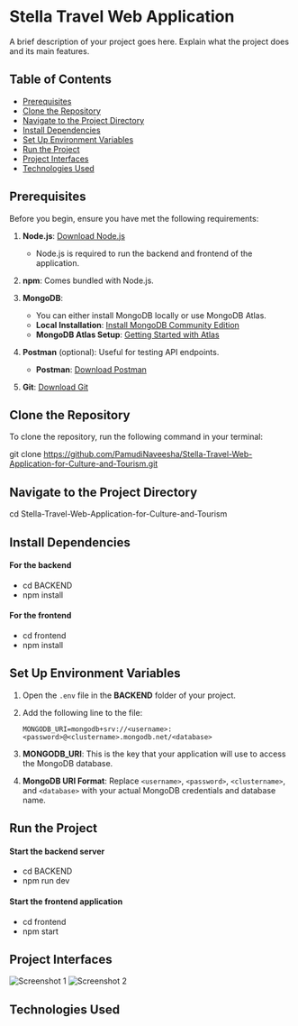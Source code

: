 # Stella Travel Web Application

A brief description of your project goes here. Explain what the project does and its main features.

## Table of Contents

- [Prerequisites](#prerequisites)
- [Clone the Repository](#clone-the-repository)
- [Navigate to the Project Directory](#navigate-to-the-project-directory)
- [Install Dependencies](#install-dependencies)
- [Set Up Environment Variables](#set-up-environment-variables)
- [Run the Project](#run-the-project)
- [Project Interfaces](#project-interfaces)
- [Technologies Used](#technologies-used)

## Prerequisites

Before you begin, ensure you have met the following requirements:

1. **Node.js**: [Download Node.js](https://nodejs.org/en/download/)
   - Node.js is required to run the backend and frontend of the application.

2. **npm**: Comes bundled with Node.js.

3. **MongoDB**: 
   - You can either install MongoDB locally or use MongoDB Atlas.
   - **Local Installation**: [Install MongoDB Community Edition](https://docs.mongodb.com/manual/installation/)
   - **MongoDB Atlas Setup**: [Getting Started with Atlas](https://docs.atlas.mongodb.com/getting-started/)

4. **Postman** (optional): Useful for testing API endpoints.
   - **Postman**: [Download Postman](https://www.postman.com/downloads/)

5. **Git**: [Download Git](https://git-scm.com/downloads)

## Clone the Repository

To clone the repository, run the following command in your terminal:

git clone https://github.com/PamudiNaveesha/Stella-Travel-Web-Application-for-Culture-and-Tourism.git

## Navigate to the Project Directory

cd Stella-Travel-Web-Application-for-Culture-and-Tourism

## Install Dependencies

#### For the backend
- cd BACKEND
- npm install

#### For the frontend
- cd frontend
- npm install

## Set Up Environment Variables

1. Open the `.env` file in the **BACKEND** folder of your project.
2. Add the following line to the file:
   
   ```plaintext
   MONGODB_URI=mongodb+srv://<username>:<password>@<clustername>.mongodb.net/<database>
   
4. **MONGODB_URI**: This is the key that your application will use to access the MongoDB database.
5. **MongoDB URI Format**: Replace `<username>`, `<password>`, `<clustername>`, and `<database>` with your actual MongoDB credentials and database name.
  
## Run the Project

#### Start the backend server
- cd BACKEND
- npm run dev

#### Start the frontend application
- cd frontend
- npm start 

## Project Interfaces

![Screenshot 1](screenshots/screenshot1.png)
![Screenshot 2](screenshots/screenshot2.png)

## Technologies Used
